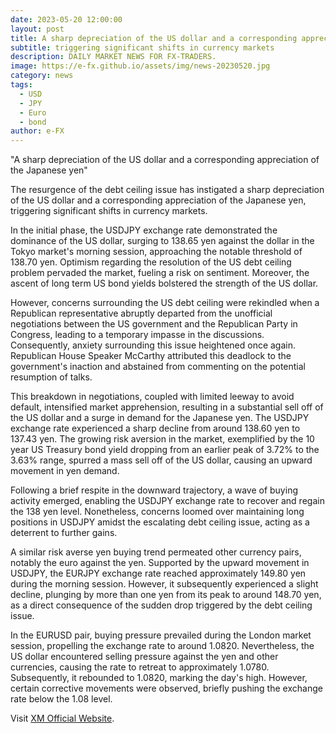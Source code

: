 ```yaml
---
date: 2023-05-20 12:00:00
layout: post
title: A sharp depreciation of the US dollar and a corresponding appreciation of the Japanese yen
subtitle: triggering significant shifts in currency markets
description: DAILY MARKET NEWS FOR FX-TRADERS.
image: https://e-fx.github.io/assets/img/news-20230520.jpg
category: news
tags:
  - USD
  - JPY
  - Euro
  - bond
author: e-FX
---
```


"A sharp depreciation of the US dollar and a corresponding appreciation of the Japanese yen"

The resurgence of the debt ceiling issue has instigated a sharp depreciation of the US dollar and a corresponding appreciation of the Japanese yen, triggering significant shifts in currency markets.

In the initial phase, the USDJPY exchange rate demonstrated the dominance of the US dollar, surging to 138.65 yen against the dollar in the Tokyo market's morning session, approaching the notable threshold of 138.70 yen. Optimism regarding the resolution of the US debt ceiling problem pervaded the market, fueling a risk on sentiment. Moreover, the ascent of long term US bond yields bolstered the strength of the US dollar.

However, concerns surrounding the US debt ceiling were rekindled when a Republican representative abruptly departed from the unofficial negotiations between the US government and the Republican Party in Congress, leading to a temporary impasse in the discussions. Consequently, anxiety surrounding this issue heightened once again. Republican House Speaker McCarthy attributed this deadlock to the government's inaction and abstained from commenting on the potential resumption of talks.

This breakdown in negotiations, coupled with limited leeway to avoid default, intensified market apprehension, resulting in a substantial sell off of the US dollar and a surge in demand for the Japanese yen. The USDJPY exchange rate experienced a sharp decline from around 138.60 yen to 137.43 yen. The growing risk aversion in the market, exemplified by the 10 year US Treasury bond yield dropping from an earlier peak of 3.72% to the 3.63% range, spurred a mass sell off of the US dollar, causing an upward movement in yen demand.

Following a brief respite in the downward trajectory, a wave of buying activity emerged, enabling the USDJPY exchange rate to recover and regain the 138 yen level. Nonetheless, concerns loomed over maintaining long positions in USDJPY amidst the escalating debt ceiling issue, acting as a deterrent to further gains.

A similar risk averse yen buying trend permeated other currency pairs, notably the euro against the yen. Supported by the upward movement in USDJPY, the EURJPY exchange rate reached approximately 149.80 yen during the morning session. However, it subsequently experienced a slight decline, plunging by more than one yen from its peak to around 148.70 yen, as a direct consequence of the sudden drop triggered by the debt ceiling issue.

In the EURUSD pair, buying pressure prevailed during the London market session, propelling the exchange rate to around 1.0820. Nevertheless, the US dollar encountered selling pressure against the yen and other currencies, causing the rate to retreat to approximately 1.0780. Subsequently, it rebounded to 1.0820, marking the day's high. However, certain corrective movements were observed, briefly pushing the exchange rate below the 1.08 level.



Visit [XM Official Website](https://clicks.pipaffiliates.com/c?c=550036&l=en&p=0).